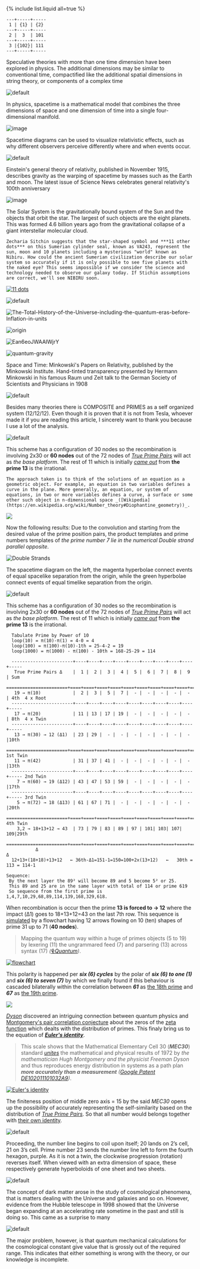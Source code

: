 {% include list.liquid all=true %}

```
---+-----+-----
 1 | {1} | {2}
---+-----+-----
 2 |  3  | 101
---+-----+-----
 3 |{102}| 111
---+-----+-----
```

Speculative theories with more than one time dimension have been explored in physics. The additional dimensions may be similar to conventional time, compactified like the additional spatial dimensions in string theory, or components of a complex time 

![default](https://user-images.githubusercontent.com/8466209/226126373-53124ff5-b27b-47ec-aa36-d6361ca0a8ed.png)

In physics, spacetime is a mathematical model that combines the three dimensions of space and one dimension of time into a single four-dimensional manifold.

![image](https://user-images.githubusercontent.com/8466209/243100066-4f37daa7-860c-4b28-9176-59b4655dc6fa.png)

Spacetime diagrams can be used to visualize relativistic effects, such as why different observers perceive differently where and when events occur.
 
 ![default](https://user-images.githubusercontent.com/8466209/243430882-f205d9e8-53d0-4003-b721-2f44cabf72c2.png)

Einstein's general theory of relativity, published in November 1915, describes gravity as the warping of spacetime by masses such as the Earth and moon. The latest issue of Science News celebrates general relativity's 100th anniversary

![image](https://user-images.githubusercontent.com/8466209/243100566-da110077-ea30-4fd8-962b-12f41d01ee21.png)

The Solar System is the gravitationally bound system of the Sun and the objects that orbit the star. The largest of such objects are the eight planets. This was formed 4.6 billion years ago from the gravitational collapse of a giant interstellar molecular cloud.

```note
Zecharia Sitchin suggests that the star-shaped symbol and ***11 other dots*** on this Sumerian cylinder seal, known as VA243, represent the sun, moon and 10 planets including a mysterious "world" known as Nibiru. How could the ancient Sumerian civilization describe our solar system so accurately if it is only possible to see five planets with the naked eye? This seems impossible if we consider the science and technology needed to observe our galaxy today. If Stichin assumptions are correct, we'll see NIBIRU soon.
```

[![11 dots](https://user-images.githubusercontent.com/36441664/265026111-19019653-3a25-4d43-998d-d32465e58876.jpg)](https://www.instagram.com/reel/CwemaT7IS1Y/?igshid=MzRlODBiNWFlZA==)

![default](https://user-images.githubusercontent.com/36441664/85060684-db12a400-b1cf-11ea-8f37-6b9b3bcab2f2.gif)

![The-Total-History-of-the-Universe-including-the-quantum-eras-before-Inflation-in-units](https://github.com/eq19/eq19.github.io/assets/8466209/23411c8b-1488-415e-8378-b5a145cc5203)

![origin](https://github.com/eq19/eq19.github.io/assets/8466209/a00dea47-8fbf-4c98-9ee8-db78339e8755)

![Ean6eoJWAAIWjrY](https://github.com/eq19/eq19.github.io/assets/8466209/5b0dadb2-4f18-4603-9732-df712318387b)

![quantum-gravity](https://github.com/eq19/eq19.github.io/assets/8466209/a0598884-b4cf-4cd4-a99a-0059d4e03548)

Space and Time: Minkowski's Papers on Relativity, published by the Minkowski Institute. Hand-tinted transparency presented by Hermann Minkowski in his famous Raum und Zeit talk to the German Society of Scientists and Physicians in 1908

![default](https://user-images.githubusercontent.com/8466209/243100156-f09a2bd2-b3bd-4ea9-83e2-45c97cf85bd6.png)

Besides many theories there is COMPOSITE and PRIMES as a self organized system (12/12/12). Even though it is proven that it is not from Tesla, whoever made it if you are reading this article, I sincerely want to thank you because I use a lot of the analysis.

![default](https://user-images.githubusercontent.com/36441664/73561001-b325dc80-448a-11ea-8042-f3be5fc7313e.gif)

This scheme has a configuration of 30 nodes so the recombination is involving 2x30 or **60 nodes** out of the 72 nodes of _[True Prime Pairs](https://www.eq19.com/addition/file02.html#true-prime-pairs)_ will act as _the base platform_. The rest of 11 which is initially _[came out](https://gist.github.com/eq19/0ce5848f7ad62dc46dedfaa430069857#primes-platform)_ from **the prime 13** is the irrational.

```note
The approach taken is to think of the solutions of an equation as a geometric object. For example, an equation in two variables defines a curve in the plane. More generally, an equation, or system of equations, in two or more variables defines a curve, a surface or some other such object in n-dimensional space _([Wikipedia](https://en.wikipedia.org/wiki/Number_theory#Diophantine_geometry))_.
```

![](https://user-images.githubusercontent.com/8466209/201362034-7a0c83f3-d310-4b92-b3e5-fc1f832693fc.png)

Now the following results: Due to the convolution and starting from the desired value of the prime position pairs, the product templates and prime numbers templates of _the prime number 7 lie in the numerical Double strand parallel opposite_.

![Double Strands](https://user-images.githubusercontent.com/36441664/75612568-4f5d0500-5b57-11ea-909d-856dcb7c139a.jpg)

The spacetime diagram on the left, the magenta hyperbolae connect events of equal spacelike separation from the origin, while the green hyperbolae connect events of equal timelike separation from the origin.
 
![default](https://user-images.githubusercontent.com/8466209/243109676-fbd0fe51-f80e-4512-a460-05a8f5227037.png)

This scheme has a configuration of 30 nodes so the recombination is involving 2x30 or **60 nodes** out of the 72 nodes of _[True Prime Pairs](https://www.eq19.com/addition/file02.html#true-prime-pairs)_ will act as _the base platform_. The rest of 11 which is initially _[came out](https://gist.github.com/eq19/0ce5848f7ad62dc46dedfaa430069857#primes-platform)_ from **the prime 13** is the irrational.

```liquid
  Tabulate Prime by Power of 10
  loop(10) = π(10)-π(1) = 4-0 = 4
  loop(100) = π(100)-π(10)-1th = 25-4-2 = 19
  loop(1000) = π(1000) - π(100) - 10th = 168-25-29 = 114

  -----------------------+----+----+----+----+----+----+----+----+----+-----
   True Prime Pairs Δ    |  1 |  2 |  3 |  4 |  5 |  6 |  7 |  8 |  9 | Sum 
  =======================+====+====+====+====+====+====+====+====+====+=====
   19 → π(10)            |  2 |  3 |  5 |  7 |  - |  - |  - |  - |  - | 4th  4 x Root
  -----------------------+----+----+----+----+----+----+----+----+----+-----
   17 → π(20)            | 11 | 13 | 17 | 19 |  - |  - |  - |  - |  - | 8th  4 x Twin
  -----------------------+----+----+----+----+----+----+----+----+----+-----
   13 → π(30) → 12 (Δ1)  | 23 | 29 |  - |  - |  - |  - |  - |  - |  - |10th
  =======================+====+====+====+====+====+====+====+====+====+===== 1st Twin
   11 → π(42)            | 31 | 37 | 41 |  - |  - |  - |  - |  - |  - |13th
  -----------------------+----+----+----+----+----+----+----+----+----+----- 2nd Twin
    7 → π(60) → 19 (Δ12) | 43 | 47 | 53 | 59 |  - |  - |  - |  - |  - |17th
  -----------------------+----+----+----+----+----+----+----+----+----+----- 3rd Twin
    5 → π(72) → 18 (Δ13) | 61 | 67 | 71 |  - |  - |  - |  - |  - |  - |20th
  =======================+====+====+====+====+====+====+====+====+====+===== 4th Twin
    3,2 → 18+13+12 → 43  | 73 | 79 | 83 | 89 | 97 | 101| 103| 107| 109|29th 
  =======================+====+====+====+====+====+====+====+====+====+=====
           Δ                                                            Δ
  12+13+(18+18)+13+12   ← 36th-Δ1=151-1=150=100+2x(13+12)   ←   30th = 113 = 114-1

Sequence:
 By the next layer the 89² will become 89 and 5 become 5² or 25.
 This 89 and 25 are in the same layer with total of 114 or prime 619
 So sequence from the first prime is 1,4,7,10,29,68,89,114,139,168,329,618.
```

When recombination is occur then the prime **13 is forced to → 12** where the impact (Δ1) goes to 18+13+12=43 on the last 7th row. This sequence is [simulated](https://gist.github.com/eq19/0ce5848f7ad62dc46dedfaa430069857#the-implementation) by a flowchart having 12 arrows flowing on 10 (ten) shapes of prime 31 up to 71 (**40 nodes**).

>Mapping the quantum way within a huge of primes objects (5 to 19) by lexering (11) the ungrammared feed (7) and parsering (13) across syntax (17) _([₠Quantum](https://github.com/eq19))_.

[![flowchart](https://user-images.githubusercontent.com/36441664/128732737-81762604-0ae0-4a90-b5a8-30921cf46efb.png)](https://gist.github.com/eq19/b32915925d9d365e2e9351f0c4ed786e#assigning-repositories)

This polarity is happened per ***six (6) cycles*** by the polar of ***six (6) to one (1)*** and ***six (6) to seven (7)*** by which we finally found if this behaviour is cascaded bilaterally within the correlation between ***61*** as [the 18th prime](https://gist.github.com/eq19/e9832026b5b78f694e4ad22c3eb6c3ef) and ***67*** as [the 19th prime](https://gist.github.com/eq19/c9bdc2bbe55f2d162535023c8d321831).

[![](https://user-images.githubusercontent.com/8466209/219239425-90f075fa-fe8a-4f80-b3ce-7b2053956c6b.png)](http://www.hexspin.com/0-1-and-negative-numbers/)

_[Dyson](https://en.wikipedia.org/wiki/Freeman_Dyson#Quantum_physics_and_prime_numbers)_ discovered an intriguing connection between quantum physics and [Montgomery's pair correlation conjecture](https://en.wikipedia.org/wiki/Montgomery%27s_pair_correlation_conjecture) about the zeros of the [zeta function](https://gist.github.com/eq19/e9832026b5b78f694e4ad22c3eb6c3ef#zeta-function) which dealts with the distribution of primes. This finaly bring us to the equation of ***[Euler's identity](https://en.wikipedia.org/wiki/Euler%27s_identity)***. 

>This scale shows that the Mathematical Elementary Cell 30 (***MEC30***) standard _[unites](https://gist.github.com/eq19/e9832026b5b78f694e4ad22c3eb6c3ef#centralizing)_ the mathematical and physical results of 1972 by _the mathematician Hugh Montgomery and the physicist Freeman Dyson_ and thus reproduces energy distribution in systems as a path plan ***more accurately than a measurement*** _([Google Patent DE102011101032A9](https://patents.google.com/patent/DE102011101032A9/en#similarDocuments))_.

[![Euler's identity](https://user-images.githubusercontent.com/36441664/74366957-992db780-4e03-11ea-8f26-cca32bd26003.png)](https://patentimages.storage.googleapis.com/6f/e3/f0/b8f7292f1f2749/DE102011101032A9.pdf)

The finiteness position of middle zero axis = 15 by the said _MEC30_ opens up the possibility of accurately representing the self-similarity based on the distribution of _[True Prime Pairs](https://www.eq19.com/addition/file02.html#true-prime-pairs)_. So that all number would belongs together with [their own identity](https://gist.github.com/eq19/e9832026b5b78f694e4ad22c3eb6c3ef#prime-identity).

![default](https://user-images.githubusercontent.com/8466209/220529937-3b4264f4-a57c-4521-862a-baa0c162995b.png)

Proceeding, the number line begins to coil upon itself; 20 lands on 2’s cell, 21 on 3’s cell. Prime number 23 sends the number line left to form the fourth hexagon, purple. As it is not a twin, the clockwise progression (rotation) reverses itself. When viewed with an extra dimension of space, these respectively generate hyperboloids of one sheet and two sheets.
 
![default](https://user-images.githubusercontent.com/36441664/85230294-6a5ec800-b419-11ea-86f3-1928630bef74.jpg)

The concept of dark matter arose in the study of cosmological phenomena, that is matters dealing with the Universe and galaxies and so on. However, evidence from the Hubble telescope in 1998 showed that the Universe began expanding at an accelerating rate sometime in the past and still is doing so. This came as a surprise to many

![default](https://user-images.githubusercontent.com/8466209/220039299-b3439ba6-8479-4a72-9521-bc12b5651e85.png)

The major problem, however, is that quantum mechanical calculations for the cosmological constant give value that is grossly out of the required range. This indicates that either something is wrong with the theory, or our knowledge is incomplete.

